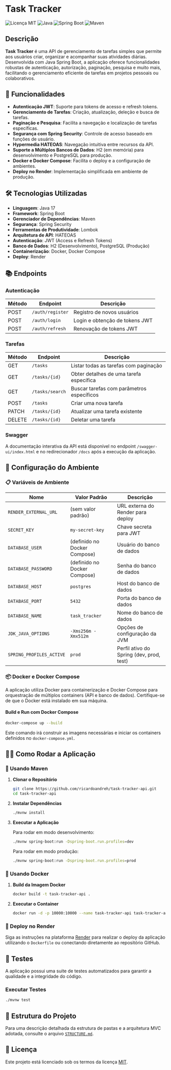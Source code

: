 # Task Tracker

![Licença MIT](https://img.shields.io/github/license/ricardoandreh/task-tracker-api)
![Java](https://img.shields.io/badge/Java-17+-blue)
![Spring Boot](https://img.shields.io/badge/Spring%20Boot-3.4.1-green)
![Maven](https://img.shields.io/badge/Maven-4.0.0-red)

## Descrição

**Task Tracker** é uma API de gerenciamento de tarefas simples que permite aos usuários criar, organizar e acompanhar suas atividades diárias. Desenvolvida com Java Spring Boot, a aplicação oferece funcionalidades robustas de autenticação, autorização, paginação, pesquisa e muito mais, facilitando o gerenciamento eficiente de tarefas em projetos pessoais ou colaborativos.

## 🚀 Funcionalidades

- **Autenticação JWT**: Suporte para tokens de acesso e refresh tokens.
- **Gerenciamento de Tarefas**: Criação, atualização, deleção e busca de tarefas.
- **Paginação e Pesquisa**: Facilita a navegação e localização de tarefas específicas.
- **Segurança com Spring Security**: Controle de acesso baseado em funções de usuário.
- **Hypermedia HATEOAS**: Navegação intuitiva entre recursos da API.
- **Suporte a Múltiplos Bancos de Dados**: H2 (em memória) para desenvolvimento e PostgreSQL para produção.
- **Docker e Docker Compose**: Facilita o deploy e a configuração de ambientes.
- **Deploy no Render**: Implementação simplificada em ambiente de produção.

## 🛠 Tecnologias Utilizadas

- **Linguagem**: Java 17
- **Framework**: Spring Boot
- **Gerenciador de Dependências**: Maven
- **Segurança**: Spring Security
- **Ferramentas de Produtividade**: Lombok
- **Arquitetura de API**: HATEOAS
- **Autenticação**: JWT (Access e Refresh Tokens)
- **Banco de Dados**: H2 (Desenvolvimento), PostgreSQL (Produção)
- **Containerização**: Docker, Docker Compose
- **Deploy**: Render

## 📚 Endpoints

### Autenticação

| Método | Endpoint         | Descrição                        |
| ------ | ---------------- |----------------------------------|
| POST   | `/auth/register` | Registro de novos usuários       |
| POST   | `/auth/login`    | Login e obtenção de tokens JWT   |
| POST   | `/auth/refresh`  | Renovação de tokens JWT          |

### Tarefas

| Método | Endpoint                | Descrição                                 |
| ------ | ----------------------- |-------------------------------------------|
| GET    | `/tasks`                | Listar todas as tarefas com paginação     |
| GET    | `/tasks/{id}`           | Obter detalhes de uma tarefa específica   |
| GET    | `/tasks/search`         | Buscar tarefas com parâmetros específicos |
| POST   | `/tasks`                | Criar uma nova tarefa                     |
| PATCH  | `/tasks/{id}`           | Atualizar uma tarefa existente            |
| DELETE | `/tasks/{id}`           | Deletar uma tarefa                        |

### Swagger

A documentação interativa da API está disponível no endpoint `/swagger-ui/index.html` e no redirecionador `/docs` após a execução da aplicação.

## 🔧 Configuração do Ambiente

### 📋 Variáveis de Ambiente

| Nome                     | Valor Padrão                 | Descrição                                |
|--------------------------|------------------------------|------------------------------------------|
| `RENDER_EXTERNAL_URL`    | (sem valor padrão)           | URL externa do Render para deploy        |
| `SECRET_KEY`             | `my-secret-key`              | Chave secreta para JWT                   |
| `DATABASE_USER`          | (definido no Docker Compose) | Usuário do banco de dados                |
| `DATABASE_PASSWORD`      | (definido no Docker Compose) | Senha do banco de dados                  |
| `DATABASE_HOST`          | `postgres`                   | Host do banco de dados                   |
| `DATABASE_PORT`          | `5432`                       | Porta do banco de dados                  |
| `DATABASE_NAME`          | `task_tracker`               | Nome do banco de dados                   |
| `JDK_JAVA_OPTIONS`       | `-Xms256m -Xmx512m`          | Opções de configuração da JVM            |
| `SPRING_PROFILES_ACTIVE` | `prod`                       | Perfil ativo do Spring (dev, prod, test) |

### 📦 Docker e Docker Compose

A aplicação utiliza Docker para containerização e Docker Compose para orquestração de múltiplos containers (API e banco de dados). Certifique-se de que o Docker está instalado em sua máquina.

#### Build e Run com Docker Compose

```sh
docker-compose up --build
```

Este comando irá construir as imagens necessárias e iniciar os containers definidos no `docker-compose.yml`.

## 🏃‍♂️ Como Rodar a Aplicação

### 🔧 Usando Maven

1. **Clonar o Repositório**

   ```sh
   git clone https://github.com/ricardoandreh/task-tracker-api.git
   cd task-tracker-api
   ```

2. **Instalar Dependências**

   ```sh
   ./mvnw install
   ```

3. **Executar a Aplicação**

   Para rodar em modo desenvolvimento:

   ```sh
   ./mvnw spring-boot:run -Dspring-boot.run.profiles=dev
   ```

   Para rodar em modo produção:

   ```sh
   ./mvnw spring-boot:run -Dspring-boot.run.profiles=prod
   ```

### 🐳 Usando Docker

1. **Build da Imagem Docker**

   ```sh
   docker build -t task-tracker-api .
   ```

2. **Executar o Container**

   ```sh
   docker run -d -p 10000:10000 --name task-tracker-api task-tracker-api
   ```

### 🚀 Deploy no Render

Siga as instruções na plataforma [Render](https://render.com/) para realizar o deploy da aplicação utilizando o `Dockerfile` ou conectando diretamente ao repositório GitHub.

## 🧪 Testes

A aplicação possui uma suite de testes automatizados para garantir a qualidade e a integridade do código.

### Executar Testes

```sh
./mvnw test
```

## 📂 Estrutura do Projeto

Para uma descrição detalhada da estrutura de pastas e a arquitetura MVC adotada, consulte o arquivo [`STRUCTURE.md`](./STRUCTURE.md).

## 📝 Licença

Este projeto está licenciado sob os termos da licença [MIT](https://github.com/ricardoandreh/task-tracker-api/blob/master/LICENSE).
